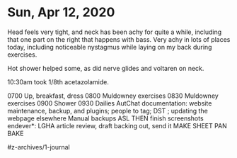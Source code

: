 # Sun, Apr 12, 2020
Head feels very tight, and neck has been achy for quite a while, including that one part on the right that happens with bass. Very achy in lots of places today, including noticeable nystagmus while laying on my back during exercises. 

Hot shower helped some, as did nerve glides and voltaren on neck. 

10:30am took 1/8th acetazolamide. 

0700 Up, breakfast, dress
0800 Muldowney exercises
0830 Muldowney exercises
0900 Shower
0930 Dailies
AutChat documentation: website maintenance, backup, and plugins; people to tag; DST ; updating the webpage elsewhere
Manual backups
ASL
THEN finish screenshots
endever*: LGHA article review, draft backing out, send it
MAKE SHEET PAN BAKE





#z-archives/1-journal